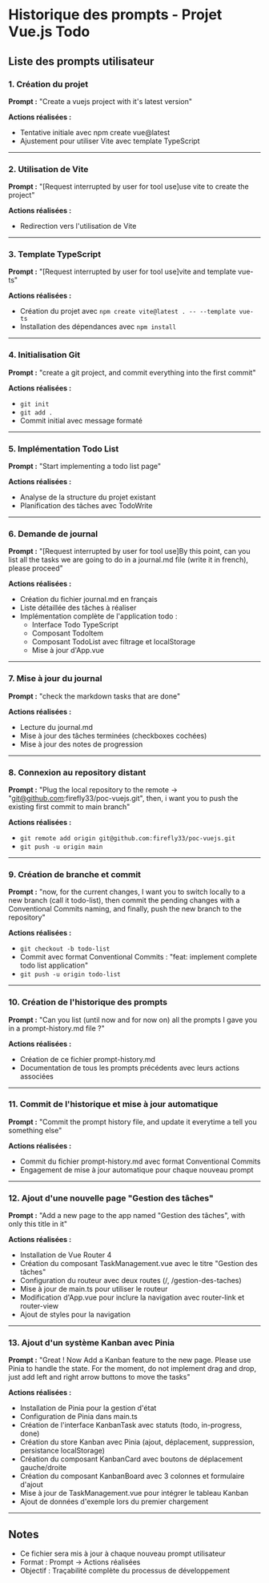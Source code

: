 # Historique des prompts - Projet Vue.js Todo

## Liste des prompts utilisateur

### 1. Création du projet
**Prompt :** "Create a vuejs project with it's latest version"

**Actions réalisées :** 
- Tentative initiale avec npm create vue@latest
- Ajustement pour utiliser Vite avec template TypeScript

---

### 2. Utilisation de Vite
**Prompt :** "[Request interrupted by user for tool use]use vite to create the project"

**Actions réalisées :**
- Redirection vers l'utilisation de Vite

---

### 3. Template TypeScript
**Prompt :** "[Request interrupted by user for tool use]vite and template vue-ts"

**Actions réalisées :**
- Création du projet avec `npm create vite@latest . -- --template vue-ts`
- Installation des dépendances avec `npm install`

---

### 4. Initialisation Git
**Prompt :** "create a git project, and commit everything into the first commit"

**Actions réalisées :**
- `git init`
- `git add .`
- Commit initial avec message formaté

---

### 5. Implémentation Todo List
**Prompt :** "Start implementing a todo list page"

**Actions réalisées :**
- Analyse de la structure du projet existant
- Planification des tâches avec TodoWrite

---

### 6. Demande de journal
**Prompt :** "[Request interrupted by user for tool use]By this point, can you list all the tasks we are going to do in a journal.md file (write it in french), please proceed"

**Actions réalisées :**
- Création du fichier journal.md en français
- Liste détaillée des tâches à réaliser
- Implémentation complète de l'application todo :
  - Interface Todo TypeScript
  - Composant TodoItem
  - Composant TodoList avec filtrage et localStorage
  - Mise à jour d'App.vue

---

### 7. Mise à jour du journal
**Prompt :** "check the markdown tasks that are done"

**Actions réalisées :**
- Lecture du journal.md
- Mise à jour des tâches terminées (checkboxes cochées)
- Mise à jour des notes de progression

---

### 8. Connexion au repository distant
**Prompt :** "Plug the local repository to the remote -> "git@github.com:firefly33/poc-vuejs.git", then, i want you to push the existing first commit to main branch"

**Actions réalisées :**
- `git remote add origin git@github.com:firefly33/poc-vuejs.git`
- `git push -u origin main`

---

### 9. Création de branche et commit
**Prompt :** "now, for the current changes, I want you to switch locally to a new branch (call it todo-list), then commit the pending changes with a Conventional Commits naming, and finally, push the new branch to the repository"

**Actions réalisées :**
- `git checkout -b todo-list`
- Commit avec format Conventional Commits : "feat: implement complete todo list application"
- `git push -u origin todo-list`

---

### 10. Création de l'historique des prompts
**Prompt :** "Can you list (until now and for now on) all the prompts I gave you in a prompt-history.md file ?"

**Actions réalisées :**
- Création de ce fichier prompt-history.md
- Documentation de tous les prompts précédents avec leurs actions associées

---

### 11. Commit de l'historique et mise à jour automatique
**Prompt :** "Commit the prompt history file, and update it everytime a tell you something else"

**Actions réalisées :**
- Commit du fichier prompt-history.md avec format Conventional Commits
- Engagement de mise à jour automatique pour chaque nouveau prompt

---

### 12. Ajout d'une nouvelle page "Gestion des tâches"
**Prompt :** "Add a new page to the app named "Gestion des tâches", with only this title in it"

**Actions réalisées :**
- Installation de Vue Router 4
- Création du composant TaskManagement.vue avec le titre "Gestion des tâches"
- Configuration du routeur avec deux routes (/, /gestion-des-taches)
- Mise à jour de main.ts pour utiliser le routeur
- Modification d'App.vue pour inclure la navigation avec router-link et router-view
- Ajout de styles pour la navigation

---

### 13. Ajout d'un système Kanban avec Pinia
**Prompt :** "Great ! Now Add a Kanban feature to the new page. Please use Pinia to handle the state. For the moment, do not implement drag and drop, just add left and right arrow buttons to move the tasks"

**Actions réalisées :**
- Installation de Pinia pour la gestion d'état
- Configuration de Pinia dans main.ts
- Création de l'interface KanbanTask avec statuts (todo, in-progress, done)
- Création du store Kanban avec Pinia (ajout, déplacement, suppression, persistance localStorage)
- Création du composant KanbanCard avec boutons de déplacement gauche/droite
- Création du composant KanbanBoard avec 3 colonnes et formulaire d'ajout
- Mise à jour de TaskManagement.vue pour intégrer le tableau Kanban
- Ajout de données d'exemple lors du premier chargement

---

## Notes
- Ce fichier sera mis à jour à chaque nouveau prompt utilisateur
- Format : Prompt → Actions réalisées
- Objectif : Traçabilité complète du processus de développement